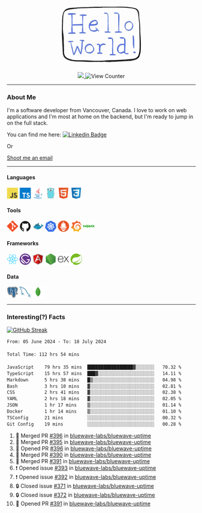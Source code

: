 <div align="center">
    <img src="./img/hello_world.webp" height="200px" width="">
    <div>
        <a href="https://www.linkedin.com/in/ajhollid">
            <img src="https://img.shields.io/badge/LinkedIn-blue"/>
        </a>
        <img src="https://komarev.com/ghpvc/?username=ajhollid&color=yellow" alt="View Counter">
    </div>
</div>

---

### About Me

I'm a software developer from Vancouver, Canada. I love to work on web applications and I'm most at home on the backend, but I'm ready to jump in on the full stack.

You can find me here: [![Linkedin Badge](https://img.shields.io/badge/-ajhollid-blue?style=flat&logo=Linkedin&logoColor=white)](https://www.linkedin.com/in/ajhollid)

Or

[Shoot me an email](mailto:ajhollid@gmail.com)

---

#### Languages

<div>
    <img src="./img/devicons/javascript-original.svg" width=30 height=30 alt="JavaScript">
    <img src="/img/devicons/typescript-original.svg" width=30 height=30 alt="TypeScript">
    <img src="./img/devicons/java-original.svg" width=30 height=30 alt="Java">
    <img src="./img/devicons/go-original.svg" width=30 height=30 alt="Golang">
    <img src="./img/devicons/html5-original.svg" width=30 height=30 alt="HTML 5">
    <img src="./img/devicons/css3-original.svg" width=30 height=30 alt="CSS 3">
</div>

#### Tools

<div>
    <img src="./img/devicons/git-original.svg" width=30 height=30 alt="Git">
    <img src="./img/devicons/github-original.svg" width=30 height=30 alt="Github">
    <img src="./img/devicons/docker-original.svg" width=30 
    height=30 alt="Docker">
    <img src="./img/devicons/kubernetes-original.svg" width=30 height=30 alt="K8">
    <img src="./img/devicons/prometheus-original.svg" width=30 height=30 alt="Prometheus">
    <img src="./img/devicons/grafana-original.svg" width=30 height=30 alt="Grafana">
    <img src="./img/devicons/nginx-original.svg" width=30 height=30 alt="Nginx">
</div>

#### Frameworks

<div>
    <img src="./img/devicons/react-original.svg" width=30 height=30 alt="React">
    <img src="./img/devicons/gatsby-original.svg" width=30 height=30 alt="Gatsby">
    <img src="./img/devicons/angularjs-original.svg" width=30 height=30 alt="AngularJS">
    <img src="./img/devicons/nodejs-original.svg" width=30 height=30 alt="NodeJS">
    <img src="./img/devicons/express-original.svg" width=30 height=30 alt="Express">
    <img src="./img/devicons/spring-original.svg" width=30 height=30 alt="Spring">
</div>

#### Data

<div>
    <img src="./img/devicons/postgresql-original.svg" width=30 height=30 alt="Postgresql">
    <img src="./img/devicons/mysql-original.svg" width=30 height=30 alt="Mysql">
    <img src="./img/devicons/mongodb-original.svg" width=30 height=30 alt="MongoDB">
</div>

---

### Interesting(?) Facts

[![GitHub Streak](http://github-readme-streak-stats.herokuapp.com?user=ajhollid)](https://git.io/streak-stats)

 <!--START_SECTION:waka-->

```txt
From: 05 June 2024 - To: 18 July 2024

Total Time: 112 hrs 54 mins

JavaScript    79 hrs 35 mins  █████████████████▓░░░░░░░   70.32 %
TypeScript    15 hrs 57 mins  ███▓░░░░░░░░░░░░░░░░░░░░░   14.11 %
Markdown      5 hrs 38 mins   █▒░░░░░░░░░░░░░░░░░░░░░░░   04.98 %
Bash          3 hrs 10 mins   ▓░░░░░░░░░░░░░░░░░░░░░░░░   02.81 %
CSS           2 hrs 41 mins   ▓░░░░░░░░░░░░░░░░░░░░░░░░   02.38 %
YAML          2 hrs 18 mins   ▓░░░░░░░░░░░░░░░░░░░░░░░░   02.05 %
JSON          1 hr 17 mins    ▒░░░░░░░░░░░░░░░░░░░░░░░░   01.14 %
Docker        1 hr 14 mins    ▒░░░░░░░░░░░░░░░░░░░░░░░░   01.10 %
TSConfig      21 mins         ░░░░░░░░░░░░░░░░░░░░░░░░░   00.32 %
Git Config    19 mins         ░░░░░░░░░░░░░░░░░░░░░░░░░   00.28 %
```

<!--END_SECTION:waka-->


<!--START_SECTION:activity-->
1. 🎉 Merged PR [#396](https://github.com/bluewave-labs/bluewave-uptime/pull/396) in [bluewave-labs/bluewave-uptime](https://github.com/bluewave-labs/bluewave-uptime)
2. 🎉 Merged PR [#395](https://github.com/bluewave-labs/bluewave-uptime/pull/395) in [bluewave-labs/bluewave-uptime](https://github.com/bluewave-labs/bluewave-uptime)
3. 💪 Opened PR [#396](https://github.com/bluewave-labs/bluewave-uptime/pull/396) in [bluewave-labs/bluewave-uptime](https://github.com/bluewave-labs/bluewave-uptime)
4. 🎉 Merged PR [#390](https://github.com/bluewave-labs/bluewave-uptime/pull/390) in [bluewave-labs/bluewave-uptime](https://github.com/bluewave-labs/bluewave-uptime)
5. 🎉 Merged PR [#391](https://github.com/bluewave-labs/bluewave-uptime/pull/391) in [bluewave-labs/bluewave-uptime](https://github.com/bluewave-labs/bluewave-uptime)
6. ❗ Opened issue [#393](https://github.com/bluewave-labs/bluewave-uptime/issues/393) in [bluewave-labs/bluewave-uptime](https://github.com/bluewave-labs/bluewave-uptime)
7. ❗ Opened issue [#392](https://github.com/bluewave-labs/bluewave-uptime/issues/392) in [bluewave-labs/bluewave-uptime](https://github.com/bluewave-labs/bluewave-uptime)
8. 🔒 Closed issue [#371](https://github.com/bluewave-labs/bluewave-uptime/issues/371) in [bluewave-labs/bluewave-uptime](https://github.com/bluewave-labs/bluewave-uptime)
9. 🔒 Closed issue [#372](https://github.com/bluewave-labs/bluewave-uptime/issues/372) in [bluewave-labs/bluewave-uptime](https://github.com/bluewave-labs/bluewave-uptime)
10. 💪 Opened PR [#391](https://github.com/bluewave-labs/bluewave-uptime/pull/391) in [bluewave-labs/bluewave-uptime](https://github.com/bluewave-labs/bluewave-uptime)
<!--END_SECTION:activity-->
